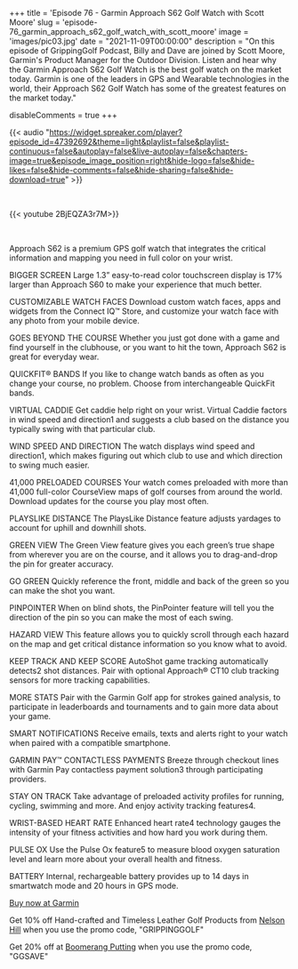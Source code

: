 +++
title = 'Episode 76 - Garmin Approach S62 Golf Watch with Scott Moore'
slug = 'episode-76_garmin_approach_s62_golf_watch_with_scott_moore'
image = 'images/pic03.jpg'
date = "2021-11-09T00:00:00"
description = "On this episode of GrippingGolf Podcast, Billy and Dave are joined by Scott Moore, Garmin's Product Manager for the Outdoor Division. Listen and hear why the Garmin Approach S62 Golf Watch is the best golf watch on the market today. Garmin is one of the leaders in GPS and Wearable technologies in the world, their Approach S62 Golf Watch has some of the greatest features on the market today."

disableComments = true
+++

{{< audio "https://widget.spreaker.com/player?episode_id=47392692&theme=light&playlist=false&playlist-continuous=false&autoplay=false&live-autoplay=false&chapters-image=true&episode_image_position=right&hide-logo=false&hide-likes=false&hide-comments=false&hide-sharing=false&hide-download=true" >}}

</br>

{{< youtube 2BjEQZA3r7M>}}

</br>

Approach S62 is a premium GPS golf watch that integrates the critical information and mapping you need in full color on your wrist.

BIGGER SCREEN
Large 1.3” easy-to-read color touchscreen display is 17% larger than Approach S60 to make your experience that much better.

CUSTOMIZABLE WATCH FACES
Download custom watch faces, apps and widgets from the Connect IQ™ Store, and customize your watch face with any photo from your mobile device.

GOES BEYOND THE COURSE
Whether you just got done with a game and find yourself in the clubhouse, or you want to hit the town, Approach S62 is great for everyday wear.

QUICKFIT® BANDS
If you like to change watch bands as often as you change your course, no problem. Choose from interchangeable QuickFit bands.

VIRTUAL CADDIE
Get caddie help right on your wrist. Virtual Caddie factors in wind speed and direction1 and suggests a club based on the distance you typically swing with that particular club.

WIND SPEED AND DIRECTION
The watch displays wind speed and direction1, which makes figuring out which club to use and which direction to swing much easier.

41,000 PRELOADED COURSES
Your watch comes preloaded with more than 41,000 full-color CourseView maps of golf courses from around the world. Download updates for the course you play most often.

PLAYSLIKE DISTANCE
The PlaysLike Distance feature adjusts yardages to account for uphill and downhill shots.

GREEN VIEW
The Green View feature gives you each green’s true shape from wherever you are on the course, and it allows you to drag-and-drop the pin for greater accuracy.

GO GREEN
Quickly reference the front, middle and back of the green so you can make the shot you want.

PINPOINTER
When on blind shots, the PinPointer feature will tell you the direction of the pin so you can make the most of each swing.

HAZARD VIEW
This feature allows you to quickly scroll through each hazard on the map and get critical distance information so you know what to avoid.

KEEP TRACK AND KEEP SCORE
AutoShot game tracking automatically detects2 shot distances. Pair with optional Approach® CT10 club tracking sensors for more tracking capabilities.

MORE STATS
Pair with the Garmin Golf app for strokes gained analysis, to participate in leaderboards and tournaments and to gain more data about your game.

SMART NOTIFICATIONS
Receive emails, texts and alerts right to your watch when paired with a compatible smartphone.

GARMIN PAY™ CONTACTLESS PAYMENTS
Breeze through checkout lines with Garmin Pay contactless payment solution3 through participating providers.

STAY ON TRACK
Take advantage of preloaded activity profiles for running, cycling, swimming and more. And enjoy activity tracking features4.

WRIST-BASED HEART RATE
Enhanced heart rate4 technology gauges the intensity of your fitness activities and how hard you work during them.

PULSE OX
Use the Pulse Ox feature5 to measure blood oxygen saturation level and learn more about your overall health and fitness.

BATTERY
Internal, rechargeable battery provides up to 14 days in smartwatch mode and 20 hours in GPS mode.

[Buy now at Garmin](https://www.garmin.com/en-US/p/647267)
 

Get 10% off Hand-crafted and Timeless Leather Golf Products from [Nelson Hill](https://www.nelsonhill.co/) when you use the promo code, "GRIPPINGGOLF"

Get 20% off at [Boomerang Putting](https://www.boomerangputting.com/) when you use the promo code, "GGSAVE"